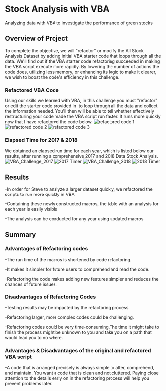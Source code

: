 # Stock Analysis with VBA
Analyzing data with VBA to investigate the performance of green stocks

## Overview of Project
To complete the objective, we will "refactor" or modify the All Stock Analysis Dataset by adding initial VBA starter code that loops through all the data. We'll find out if the VBA starter code refactoring succeeded in making the VBA script execute more rapidly. By lowering the number of actions the code does, utilizing less memory, or enhancing its logic to make it clearer, we wish to boost the code's efficiency in this challenge.

### Refactored VBA Code
Using our skills we learned with VBA, in this challenge you must "refactor" or edit the starter code provided in  to loop through all the data and collect the information needed. You'll then will be able to tell whether effectively restructuring your code made the VBA script run faster. It runs more quickly now that I have refactored the code below.
![refactored code 1](https://user-images.githubusercontent.com/107198518/175452124-f30fc7ed-9754-4e44-bac2-4e0da656c002.png)
![refactored code 2](https://user-images.githubusercontent.com/107198518/175452134-9f786324-6d57-4342-a863-2e2438feba5a.png)
![refactored code 3](https://user-images.githubusercontent.com/107198518/175452173-4470f235-781d-4db6-9013-2a327f18f096.png)

### Elapsed Time for 2017 & 2018
We obtained an elapsed run time for each year, which is listed below our results, after running a comprehensive 2017 and 2018 Data Stock Analysis.
![VBA_Challenge_2017](https://user-images.githubusercontent.com/107198518/175452334-cb1ce028-6a7f-40fa-8b5f-2e13fcfd5df6.png)
![2017 Timer](https://user-images.githubusercontent.com/107198518/175452349-9b615c4a-5837-4dab-a79f-9dc8f3e9603c.png)
![VBA_Challenge_2018](https://user-images.githubusercontent.com/107198518/175452356-2a133ac8-9c5c-4af7-b4c6-8d5becce78fc.png)
![2018 Timer](https://user-images.githubusercontent.com/107198518/175452366-7ef9a6ea-6a95-4f7b-b7d4-ac979a8f3766.png)

## Results

-In order for Steve to analyze a larger dataset quickly, we refactored the scripts to run more quickly in VBA

-Containing these newly constructed macros, the table with an analysis for each year is easily visible

-The analysis can be conducted for any year using updated macros

## Summary

### Advantages of Refactoring codes

-The run time of the macros is shortened by code refactoring.

-It makes it simpler for future users to comprehend and read the code.

-Refactoring the code makes adding new features simpler and reduces the chances of future issues.

### **Disadvantages of Refactoring Codes**

-Testing results may be impacted by the refactoring process

-Refactoring larger, more complex codes could be challenging.

-Refactoring codes could be very time-consuming.The time it might take to finish the process might be unknown to you and take you on a path that would lead you to  no where.

### Advantages & Disadvantages of the original and refactored VBA script

-A code that is arranged precisely is always simple to alter, comprehend, and maintain. You want a code that is clean and not cluttered. Paying close attention to the details early on in the refactoring process will help you prevent problems later.

